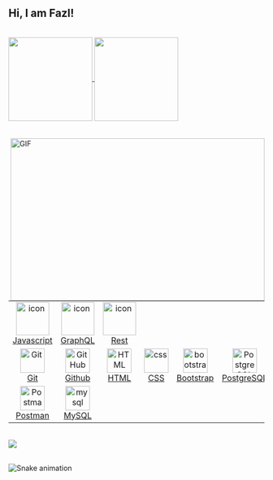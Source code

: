 ## Hi, I am Fazl! 
</br>

 <div>
  <a href="https://github.com/Fazliddin-Nasrullayev">
   <img align="center" height="165" src="https://github-readme-stats.vercel.app/api/top-langs/?username=Fazliddin-Nasrullayev&layout=compact&langs_count=16&theme=dracula"/>
  <img align="center" height="165" src="https://github-readme-stats.vercel.app/api?username=Fazliddin-Nasrullayev&show_icons=true&theme=dracula&include_all_commits=true&count_private=true&hide=issues"/>
</div>

  <!-- <div style="position:relative;width:fit-content;height:fit-content;">
      <iframe allow="autoplay;" allowfullscreen style="border:none" src="https://clipchamp.com/watch/Hv3l9YXUBbo/embed"
          width="640" height="360"></iframe>
  </div> -->

  </br>
  </br>
<div>
  <img align="right" alt="GIF" src="https://github.com/abhisheknaiidu/abhisheknaiidu/blob/master/code.gif?raw=true" width="500" height="320" />

<table>
  <tr>
    <td align="center" width="96">
        <img src="https://techstack-generator.vercel.app/js-icon.svg" alt="icon" width="65" height="65" />
      <br>Javascript
    </td>
    <td align="center" width="96">
        <img src="https://techstack-generator.vercel.app/graphql-icon.svg" alt="icon" width="65" height="65" />
      <br>GraphQL
    </td>
    <td align="center" width="96">
        <img src="https://techstack-generator.vercel.app/restapi-icon.svg" alt="icon" width="65" height="65" />
      <br>Rest
    </td>
  </tr>
  <tr>
    <td align="center" width="96"> 
        <img src="https://user-images.githubusercontent.com/25181517/192108372-f71d70ac-7ae6-4c0d-8395-51d8870c2ef0.png" width="48" height="48" alt="Git" />
      <br>Git
    </td>
    <td align="center" width="96">
        <img src="https://user-images.githubusercontent.com/25181517/192108374-8da61ba1-99ec-41d7-80b8-fb2f7c0a4948.png" width="48" height="48" alt="GitHub" />
      <br>Github
    </td>
    <td align="center"  width="96">
        <img src="https://skillicons.dev/icons?i=html" width="48" height="48" alt="HTML" />
      <br>HTML
    </td>
    <td align="center" width="96">
        <img src="https://skillicons.dev/icons?i=css" width="48" height="48" alt="css" />
      <br>CSS
    </td>
    <td align="center"  width="96">
        <img src="https://skillicons.dev/icons?i=bootstrap" width="48" height="48" alt="bootstrap" />
      <br>Bootstrap
    </td>
    <td align="center" width="96">
        <img src="https://skillicons.dev/icons?i=postgres" width="48" height="48" alt="PostgreSQL" />
      <br>PostgreSQL
    </td>
    <td align="center" width="96">
        <img src="https://skillicons.dev/icons?i=redis" width="48" height="48" alt="redis" />
      <br>redis
    </td>
  </tr>
 <tr>
        <td align="center" width="96">
        <img src="https://user-images.githubusercontent.com/25181517/192109061-e138ca71-337c-4019-8d42-4792fdaa7128.png" width="48" height="48" alt="Postman" />
      <br>Postman
    </td>
            <td align="center" width="96">
        <img src="https://skillicons.dev/icons?i=mysql" width="48" height="48" alt="mysql" />
      <br>MySQL
    </td>
 </tr>
</table>
</div>
  
</br>

<div> 
  <a href="https://t.me/Fazl2104" target="_blank"><img src="https://img.shields.io/badge/-Telegram-%230077B5?style=for-the-badge&logo=telegram&logoColor=white"  
  target='_blank'></a>
 </br>
</br>
 
  ![Snake animation](https://github.com/Fazliddin-Nasrullayev/Fazliddin-Nasrullayev/blob/output/github-contribution-grid-snake.svg)
 
</div>